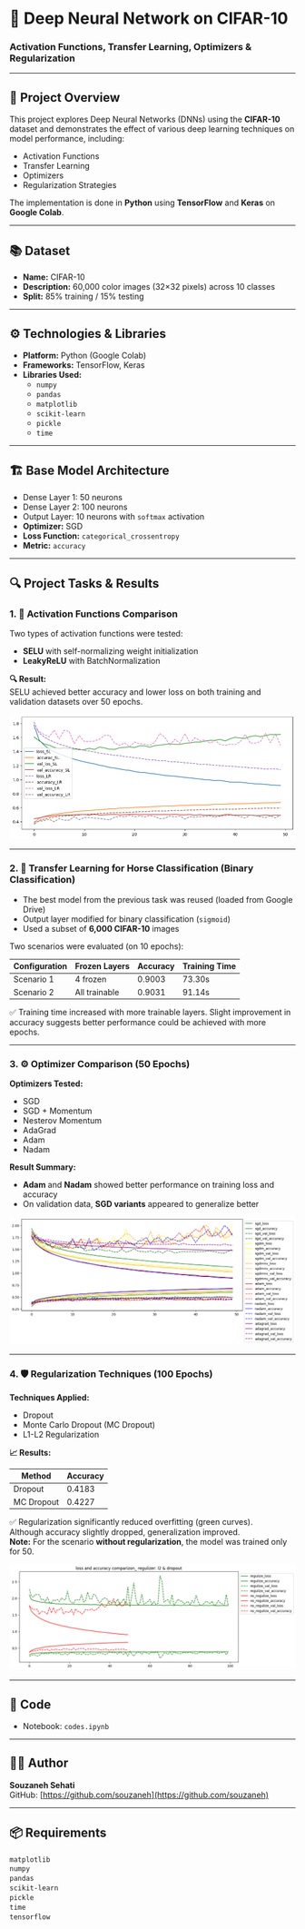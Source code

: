 # 🧠 Deep Neural Network on CIFAR-10  

### Activation Functions, Transfer Learning, Optimizers & Regularization  
---

## 🎯 Project Overview  

This project explores Deep Neural Networks (DNNs) using the **CIFAR-10** dataset and demonstrates the effect of various deep learning techniques on model performance, including:

- Activation Functions  
- Transfer Learning  
- Optimizers  
- Regularization Strategies  

The implementation is done in **Python** using **TensorFlow** and **Keras** on **Google Colab**.

---

## 📚 Dataset  
- **Name:** CIFAR-10  
- **Description:** 60,000 color images (32×32 pixels) across 10 classes  
- **Split:** 85% training / 15% testing  

---

## ⚙️ Technologies & Libraries  

- **Platform:** Python (Google Colab)  
- **Frameworks:** TensorFlow, Keras  
- **Libraries Used:**  
  - `numpy`  
  - `pandas`  
  - `matplotlib`  
  - `scikit-learn`  
  - `pickle`  
  - `time`  

---

## 🏗️ Base Model Architecture  

- Dense Layer 1: 50 neurons  
- Dense Layer 2: 100 neurons  
- Output Layer: 10 neurons with `softmax` activation  
- **Optimizer:** SGD  
- **Loss Function:** `categorical_crossentropy`  
- **Metric:** `accuracy`  

---

## 🔍 Project Tasks & Results  

### 1. 🔌 Activation Functions Comparison  

Two types of activation functions were tested:  
- **SELU** with self-normalizing weight initialization  
- **LeakyReLU** with BatchNormalization  

**🔍 Result:**  
SELU achieved better accuracy and lower loss on both training and validation datasets over 50 epochs.  

![Activation Comparison](images/selu_leakyrelu_comparison.png)  

---

### 2. 🐎 Transfer Learning for Horse Classification (Binary Classification)  

- The best model from the previous task was reused (loaded from Google Drive)  
- Output layer modified for binary classification (`sigmoid`)  
- Used a subset of **6,000 CIFAR-10** images  

Two scenarios were evaluated (on 10 epochs):  

| Configuration      | Frozen Layers | Accuracy | Training Time |  
|--------------------|---------------|----------|---------------|  
| Scenario 1         | 4 frozen      | 0.9003   | 73.30s        |  
| Scenario 2         | All trainable | 0.9031   | 91.14s        |  

✅ Training time increased with more trainable layers. Slight improvement in accuracy suggests better performance could be achieved with more epochs.

---

### 3. ⚙️ Optimizer Comparison (50 Epochs)  

**Optimizers Tested:**  
- SGD  
- SGD + Momentum  
- Nesterov Momentum  
- AdaGrad  
- Adam  
- Nadam  

**Result Summary:**  
- **Adam** and **Nadam** showed better performance on training loss and accuracy  
- On validation data, **SGD variants** appeared to generalize better  

![Optimizer Comparison](images/Optimizer_Comparison.png)  

---

### 4. 🛡️ Regularization Techniques (100 Epochs)  

**Techniques Applied:**  
- Dropout  
- Monte Carlo Dropout (MC Dropout)  
- L1-L2 Regularization  

**📈 Results:**  

| Method           | Accuracy |  
|------------------|----------|  
| Dropout          | 0.4183   |  
| MC Dropout       | 0.4227   |  

✅ Regularization significantly reduced overfitting (green curves).  
Although accuracy slightly dropped, generalization improved.  
**Note:** For the scenario **without regularization**, the model was trained only for 50.

![Regularization Comparison](images/Regularization.png)  

---

## 💾 Code  
- Notebook: `codes.ipynb`  

---

## 👩‍💻 Author  

**Souzaneh Sehati**  
GitHub: [https://github.com/souzaneh](https://github.com/souzaneh)

---

## 📦 Requirements  

```txt
matplotlib
numpy
pandas
scikit-learn
pickle
time
tensorflow
